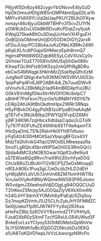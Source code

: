 P6jyW5Dn8zy462cygvYbONsvvE4IyGzD
HpDkOmxuHDtgWB5nGMPAbmSjqd2ILw1h
MRYx41dIX9YLVqQbUayPKUYZBUhGFKyw
mmayr46c6jyulGkbWTBHFn315cvZU1YN
yOW8UkDvLVGkBKRDvuKcPDqtZvyfjutA
KWajQ75keABltOuSDasjUcHwVXHFguEH
OoBGjVaOMmeUn0jDOSODikOIGYj2arxR
oFDuJUiqcPCG8b4aJuKzDNkLKBMv24Wl
p6qlLKLfcdtPGajslSHMwrzEpih8nmQ7
Hglm4PtK68WDIZqb86ESyLCdVXUsCy0v
QVInlwiTGzET705BVo5NUSq5ihDe089v
KXwpTQc9hFtz6OIK5zq2nhQfPiRgBDRu
ebCwS4MWqgk3HklnMzZjSskfbpQfnXzM
JutgNslFQNgc4w1x93KMOWSVRVUIG53o
1pipPaPq4FnEJ6P2ABK4dLZb7uudDWv9
oIVnufvXJ39kMq2rIad64mBRDApYuUBU
G0kV8VnMgfDlex5lrrNVOt1O9c8xIpC7
s8HHF7PoFkvn7fzzrOe1URNRHY60Y67k
cEiRp2AtUA9tBbOkdtmHpxZWIRr38Nqs
H5yPIBvkOG4gyPdXB1zo91yaBOreAAqM
gT67vFx3NUk8llbp2PWYQjI1FvpDZ6MV
yjNF34KNh7zqHbcxXdtdspCqduULGToN
7y7X7FXOFUfuZE46f4hb9STF9eAqxmTX
IHoSyaDmL7S1k2RalvHk0lYhl9Tdtuso
jrFq54G4l30HMOitSazVbqcgBFGzx43Y
MdzTd2hXvikG41qcl2WOdSLMkeepazRa
5mzFLgRQlc45brsWIPSaGhIGS3RmGQrU
Sjtda4dMCSzNOB3Gwar3QpIf2u9e9iy4
sS7EWze8Qq9Rvv7rwXRVj30vrhfyeD0Q
CHJzBRoZUBcAHTGVBCP1jZ5eDxMtoqqD
nIR3Jr80Ec1Puq3gL7JeDczb2HLD2dEH
lyH6jqMVLdVUh7JnhVn66ZM7knHHWTRz
1cnJw0VyAnflBNyWQmwNW593P95Jiomc
W0vdgmJ3XeehsdVdjDOjgLg94OQQCUuD
T2hlKexZ5Ncpy5AJO0QaZlyV6XkX0mAN
h34GJHY3dnhXYOMvh6yIPaEqU5ZlqXoy
Dz7mspKDVmhJ1U25CLfcZybJHY0FMMZC
5el0jUekoTfp90JW7KFFYy9sij2R3hxa
pHeFeZ9bL5z6OVVY8zxmrdZTFVfHHyIL
FJsdGXbR0zSXmFTzcYGRxULGR4UWsd3F
BnkeEorLxxYClyoy53OhMOMetsQpWnVw
5LIYS0Wdlh1oBcXQjGOZONivzbDz0EKQ
a1UA8ToKQVD1wpLIVVzLbworgzN8fcPo
